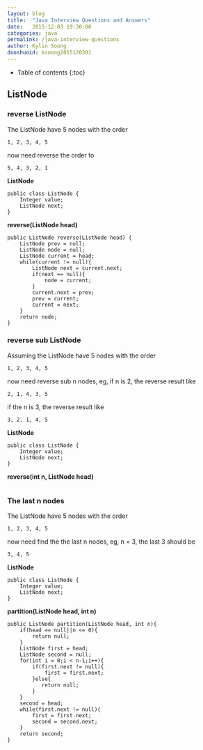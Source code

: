 ```yaml
---
layout: blog
title:  "Java Interview Questions and Answers"
date:   2015-12-03 19:30:00
categories: java
permalink: /java-interview-questions
author: Kylin Soong
duoshuoid: ksoong2015120301
---
```


* Table of contents
{:toc}

## ListNode

### reverse ListNode

The ListNode have 5 nodes with the order

~~~
1, 2, 3, 4, 5
~~~

now need reverse the order to 

~~~
5, 4, 3, 2, 1
~~~

**ListNode**

~~~
public class ListNode {
    Integer value;
    ListNode next;
}
~~~

**reverse(ListNode head)**

~~~
public ListNode reverse(ListNode head) {
    ListNode prev = null;
    ListNode node = null;
    ListNode current = head;
    while(current != null){
        ListNode next = current.next;
        if(next == null){
            node = current;
        }
        current.next = prev;
        prev = current;
        current = next;
    }
    return node;
}
~~~

### reverse sub ListNode

Assuming the ListNode have 5 nodes with the order

~~~
1, 2, 3, 4, 5
~~~

now need reverse sub n nodes, eg, if n is 2, the reverse result like

~~~
2, 1, 4, 3, 5
~~~

if the n is 3, the reverse result like

~~~
3, 2, 1, 4, 5
~~~

**ListNode**

~~~
public class ListNode {
    Integer value;
    ListNode next;
}
~~~

**reverse(int n, ListNode head)**

~~~

~~~

### The last n nodes

The ListNode have 5 nodes with the order

~~~
1, 2, 3, 4, 5
~~~

now need find the the last n nodes, eg, n = 3, the last 3 should be

~~~
3, 4, 5
~~~

**ListNode**

~~~
public class ListNode {
    Integer value;
    ListNode next;
}
~~~

**partition(ListNode head, int n)**

~~~
public ListNode partition(ListNode head, int n){
    if(head == null||n <= 0){
        return null;
    }
    ListNode first = head;
    ListNode second = null;
    for(int i = 0;i < n-1;i++){
        if(first.next != null){
            first = first.next;
        }else{
           return null;
        }
    }
    second = head;
    while(first.next != null){
        first = first.next;
        second = second.next;
    }
    return second;
}
~~~




